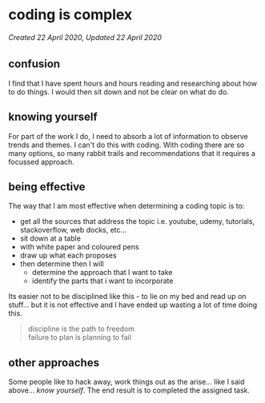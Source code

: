 # coding is complex

###### Created 22 April 2020, Updated 22 April 2020

## confusion

I find that I have spent hours and hours reading and researching about how to do things. I would then sit down and not be clear on what do do.

## knowing yourself

For part of the work I do, I need to absorb a lot of information to observe trends and themes. I can't do this with coding. With coding there are so many options, so many rabbit trails and recommendations that it requires a focussed approach.

## being effective

The way that I am most effective when determining a coding topic is to:

- get all the sources that address the topic i.e. youtube, udemy, tutorials, stackoverflow, web docks, etc...
- sit down at a table
- with white paper and coloured pens
- draw up what each proposes
- then determine then I will
  - determine the approach that I want to take
  - identify the parts that i want to incorporate

Its easier not to be disciplined like this - to lie on my bed and read up on stuff... but it is not effective and I have ended up wasting a lot of time doing this.

> discipline is the path to freedom  
> failure to plan is planning to fail

## other approaches

Some people like to hack away, work things out as the arise... like I said above... _know yourself_. The end result is to completed the assigned task.

